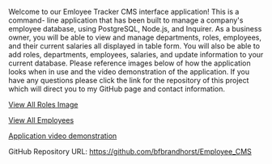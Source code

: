 Welcome to our Emloyee Tracker CMS interface application! This is a command- line application that has been built to manage a company's employee database, using PostgreSQL, Node.js, and Inquirer.  As a business owner, you will be able to view and manage departments, roles, employees, and their current salaries all displayed in table form.  You will also be able to add roles, departments, employees, salaries, and update information to your current database.  Please reference images below of how the application looks when in use and the video demonstration of the application.  If you have any questions please click the link for the repository of this project which will direct you to my GitHub page and contact information. 




[View All Roles Image](./assets/View%20Roles%20Screenshot%20.png)



[View All Employees](./assets/View%20Employees%20Screenshot%20.png)



[Application video demonstration](https://drive.google.com/file/d/14ZCH7tRRzmHMk4NnScF0IAb3-30_bqgj/view?usp=sharing)



GitHub Repository URL: https://github.com/bfbrandhorst/Employee_CMS